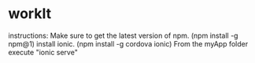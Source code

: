 # workIt
instructions: 
Make sure to get the latest version of npm. (npm install -g npm@1) 
install ionic. (npm install -g cordova ionic)
From the myApp folder execute "ionic serve"
